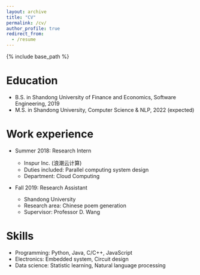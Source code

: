 ```yaml
---
layout: archive
title: "CV"
permalink: /cv/
author_profile: true
redirect_from:
  - /resume
---
```


{% include base_path %}

Education
======
* B.S. in Shandong University of Finance and Economics, Software Engineering, 2019
* M.S. in Shandong University, Computer Science & NLP, 2022 (expected)

Work experience
======
* Summer 2018: Research Intern
  * Inspur Inc. (浪潮云计算)
  * Duties included: Parallel computing system design
  * Department: Cloud Computing

* Fall 2019: Research Assistant
  * Shandong University
  * Research area: Chinese poem generation
  * Supervisor: Professor D. Wang
  
Skills
======
* Programming: Python, Java, C/C++, JavaScript
* Electronics: Embedded system, Circuit design
* Data science: Statistic learning, Natural language processing

